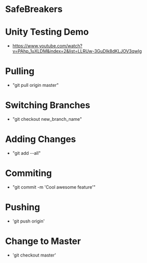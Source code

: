 # SafeBreakers

# Unity Testing Demo
- https://www.youtube.com/watch?v=PAhp_1uXLDM&index=2&list=LLRUw-3GuDIk8dKLJOV3qwIg

# Pulling
- "git pull origin master"

# Switching Branches
- "git checkout new_branch_name"

# Adding Changes
- "git add --all"

# Commiting
- "git commit -m 'Cool awesome feature'"

# Pushing
- 'git push origin'

# Change to Master
- 'git checkout master'
